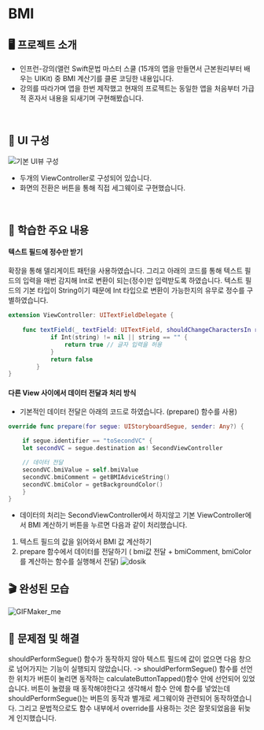 # BMI

## 🖥️ 프로젝트 소개

- 인프런-강의(앨런 Swift문법 마스터 스쿨 (15개의 앱을 만들면서 근본원리부터 배우는 UIKit) 중 BMI 계산기를 클론 코딩한 내용입니다.
- 강의를 따라가며 앱을 한번 제작했고 현재의 프로젝트는 동일한 앱을 처음부터 가급적 혼자서 내용을 되새기며 구현해봤습니다.
<br>

## 👀 UI 구성
![기본 UI뷰 구성](https://github.com/kangsworkspace/BMI/assets/141600830/ed1005b6-872e-47ce-b153-37804d21eb2a)

- 두개의 ViewController로 구성되어 있습니다.
- 화면의 전환은 버튼을 통해 직접 세그웨이로 구현했습니다.
<br>

## 📌 학습한 주요 내용
#### 텍스트 필드에 정수만 받기

확장을 통해 델리게이트 패턴을 사용하였습니다.
그리고 아래의 코드를 통해 텍스트 필드의 입력을 매번 감지해 Int로 변환이 되는(정수)만 입력받도록 하였습니다.
텍스트 필드의 기본 타입이 String이기 때문에 Int 타입으로 변환이 가능한지의 유무로 정수를 구별하였습니다.

```swift
extension ViewController: UITextFieldDelegate {
    
    func textField(_ textField: UITextField, shouldChangeCharactersIn range: NSRange, replacementString string: String) -> Bool {
            if Int(string) != nil || string == "" {
                return true // 글자 입력을 허용
            }
            return false
        }
}
```

#### 다른 View 사이에서 데이터 전달과 처리 방식

- 기본적인 데이터 전달은 아래의 코드로 하였습니다. (prepare() 함수를 사용)

```swift
override func prepare(for segue: UIStoryboardSegue, sender: Any?) {

    if segue.identifier == "toSecondVC" {
    let secondVC = segue.destination as! SecondViewController

    // 데이터 전달
    secondVC.bmiValue = self.bmiValue
    secondVC.bmiComment = getBMIAdviceString()
    secondVC.bmiColor = getBackgroundColor()
    }
}
```

- 데이터의 처리는 SecondViewController에서 하지않고 기본 ViewController에서 BMI 계산하기 버튼을 누르면 다음과 같이 처리했습니다.
1) 텍스트 필드의 값을 읽어와서 BMI 값 계산하기
2) prepare 함수에서 데이터를 전달하기
   ( bmi값 전달 + bmiComment, bmiColor를 계산하는 함수를 실행해서 전달)
![dosik](https://github.com/kangsworkspace/BMI/assets/141600830/6aee40e9-f67d-42a0-be59-7109c10a993e)

## 🎬 완성된 모습

![GIFMaker_me](https://github.com/kangsworkspace/BMI/assets/141600830/1b9598bd-bb87-4c31-9728-3630f7781c13)



## 🙉 문제점 및 해결
shouldPerformSegue() 함수가 동작하지 않아 텍스트 필드에 값이 없으면 다음 창으로 넘어가지는 기능이 실행되지 않았습니다.
-> shouldPerformSegue() 함수를 선언한 위치가 버튼이 눌리면 동작하는 calculateButtonTapped()함수 안에 선언되어 있었습니다.
   버튼이 눌렸을 때 동작해야한다고 생각해서 함수 안에 함수를 넣었는데 
   shouldPerformSegue()는 버튼의 동작과 별개로 세그웨이와 관련되어 동작하였습니다.
   그리고 문법적으로도 함수 내부에서 override를 사용하는 것은 잘못되었음을 뒤늦게 인지했습니다.
   

